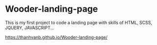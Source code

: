 # Wooder-landing-page
This is my first project to code a landing page with skills of HTML, SCSS, JQUERY, JAVASCRIPT...

https://thanhvanb.github.io/Wooder-landing-page/
